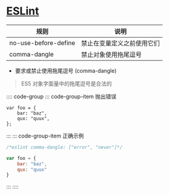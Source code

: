 # [ESLint](https://eslint.bootcss.com)

| 规则                              | 说明                       |
| -------------------------------- | -------------------------- |
| no-use-before-define             | 禁止在变量定义之前使用它们      |
| comma-dangle                     | 禁止对象使用拖尾逗号           |

- 要求或禁止使用拖尾逗号 (comma-dangle)

> ES5 对象字面量中的拖尾逗号是合法的

:::: code-group
::: code-group-item 抛出错误

```js{3}
var foo = {
    bar: "baz",
    qux: "quux",
};
```

:::
::: code-group-item 正确示例

```js
/*eslint comma-dangle: ["error", "never"]*/

var foo = {
	bar: "baz",
	qux: "quux"
}
```

:::
::::
